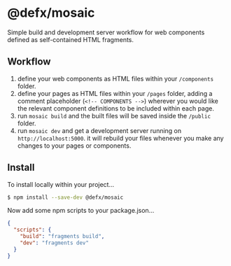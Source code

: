 # @defx/mosaic

Simple build and development server workflow for web components defined as self-contained HTML fragments.

## Workflow

1. define your web components as HTML files within your `/components` folder.
2. define your pages as HTML files within your `/pages` folder, adding a comment placeholder (`<!-- COMPONENTS -->`) wherever you would like the relevant component definitions to be included within each page.
3. run `mosaic build` and the built files will be saved inside the `/public` folder.
4. run `mosaic dev` and get a development server running on `http://localhost:5000`. it will rebuild your files whenever you make any changes to your pages or components.

## Install

To install locally within your project...

```bash
$ npm install --save-dev @defx/mosaic
```

Now add some npm scripts to your package.json...

```json
{
  "scripts": {
    "build": "fragments build",
    "dev": "fragments dev"
  }
}
```
